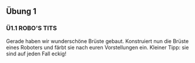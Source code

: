 ## Übung 1

### Ü1.1 ROBO'S TITS

Gerade haben wir wunderschöne Brüste gebaut. Konstruiert nun die Brüste eines Roboters und färbt sie nach euren Vorstellungen ein. Kleiner Tipp: sie sind auf jeden Fall eckig!